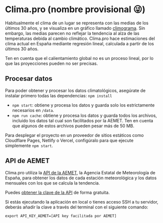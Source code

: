 # Clima.pro (nombre provisional 😜)

Habitualmente el clima de un lugar se representa con las medias de los últimos 30 años, y se visualiza en un gráfico llamado [climograma](https://es.wikipedia.org/wiki/Climograma). Sin embargo, las medias parecen no reflejar la tendencia al alza de las temperaturas debida al cambio climático. Clima.pro hace estimaciones del clima actual en España mediante regresión lineal, calculada a partir de los últimos 30 años.

Ten en cuenta que el calientamiento global no es un proceso lineal, por lo que las proyecciones pueden no ser precisas.

## Procesar datos

Para poder obtener y procesar los datos climatológicos, asegúrate de instalar primero todas las dependencias: `npm install`

- `npm start`: obtiene y procesa los datos y guarda solo los estrictamente necesarios en `/data`.
- `npm run cache`: obtiene y procesa los datos y guarda todos los archivos, incluido los datos tal cual son facilitados por la AEMET. Ten en cuenta que algunos de estos archivos pueden pesar más de 50 MB.

Para desplegar el proyecto en un proveedor de sitios estáticos como Cloudflare Pages, Netlify o Vercel, configúralo para que ejecute simplemente `npm start`.

## API de AEMET

Clima.pro utiliza la [API de la AEMET](https://opendata.aemet.es/centrodedescargas/inicio), la Agencia Estatal de Meteorología de España, para obtener los datos de cada estación meteorológica y los datos mensuales con los que se calcula la tendencia.

Puedes [obtener la clave de la API](https://opendata.aemet.es/centrodedescargas/altaUsuario) de forma gratuita.

Si estás ejecutando la aplicación en local o tienes acceso SSH a tu servidor, deberás añadir la clave a través del terminal con el siguiente comando:

```
export API_KEY_AEMET=[API key facilitada por AEMET]
```